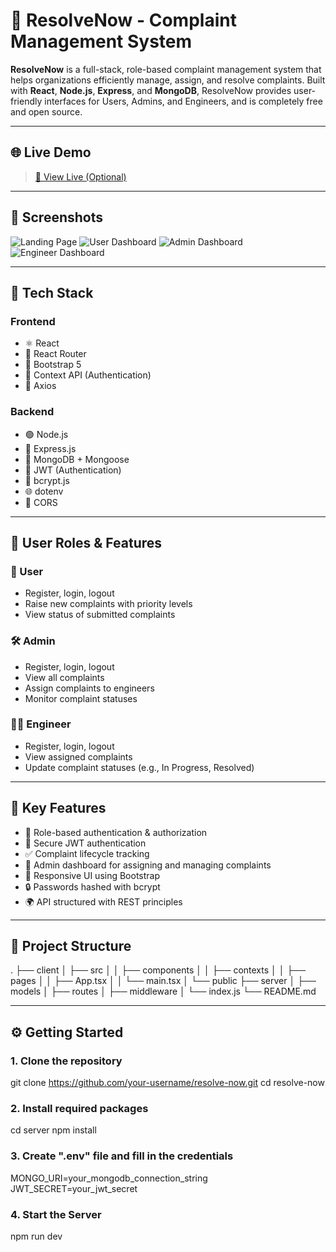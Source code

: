 # 🚀 ResolveNow - Complaint Management System

**ResolveNow** is a full-stack, role-based complaint management system that helps organizations efficiently manage, assign, and resolve complaints. Built with **React**, **Node.js**, **Express**, and **MongoDB**, ResolveNow provides user-friendly interfaces for Users, Admins, and Engineers, and is completely free and open source.

---

## 🌐 Live Demo

> [🔗 View Live (Optional)](https://your-deployed-site.com)

---

## 📸 Screenshots

![Landing Page](./screenshots/landing.png)
![User Dashboard](./screenshots/user-dashboard.png)
![Admin Dashboard](./screenshots/admin-dashboard.png)
![Engineer Dashboard](./screenshots/engineer-dashboard.png)

---

## 🧰 Tech Stack

### Frontend
- ⚛️ React
- 🔄 React Router
- 🎨 Bootstrap 5
- 🔐 Context API (Authentication)
- 📡 Axios

### Backend
- 🟢 Node.js
- 🚀 Express.js
- 🍃 MongoDB + Mongoose
- 🔐 JWT (Authentication)
- 🔑 bcrypt.js
- 🌐 dotenv
- 🔄 CORS

---

## 👥 User Roles & Features

### 👤 User
- Register, login, logout
- Raise new complaints with priority levels
- View status of submitted complaints

### 🛠 Admin
- Register, login, logout
- View all complaints
- Assign complaints to engineers
- Monitor complaint statuses

### 🧑‍🔧 Engineer
- Register, login, logout
- View assigned complaints
- Update complaint statuses (e.g., In Progress, Resolved)

---

## 🧾 Key Features

- 🚪 Role-based authentication & authorization
- 🎯 Secure JWT authentication
- ✅ Complaint lifecycle tracking
- 🧰 Admin dashboard for assigning and managing complaints
- 📱 Responsive UI using Bootstrap
- 🔒 Passwords hashed with bcrypt
- 🌍 API structured with REST principles

---

## 📁 Project Structure

.
├── client
│ ├── src
│ │ ├── components
│ │ ├── contexts
│ │ ├── pages
│ │ ├── App.tsx
│ │ └── main.tsx
│ └── public
├── server
│ ├── models
│ ├── routes
│ ├── middleware
│ └── index.js
└── README.md



---

## ⚙️ Getting Started

### 1. Clone the repository
git clone https://github.com/your-username/resolve-now.git
cd resolve-now

### 2. Install required packages
cd server
npm install

### 3. Create ".env" file and fill in the credentials
MONGO_URI=your_mongodb_connection_string
JWT_SECRET=your_jwt_secret

### 4. Start the Server
npm run dev



